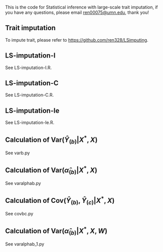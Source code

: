 This is the code for Statistical inference with large-scale trait imputation, if you have any questions, please email ren00075@umn.edu, thank you!
## Trait imputation
To impute trait, please refer to https://github.com/ren328/LSimputing.

## LS-imputation-I
See LS-imputation-I.R.


## LS-imputation-C
See LS-imputation-C.R.

## LS-imputation-Ie
See LS-imputation-Ie.R.

## Calculation of $\text{Var}(\hat{Y}_{(b)}| X^*, X)$
See varb.py

## Calculation of $\text{Var}(\hat{\alpha}_{(b)}| X^*, X)$
See varalphab.py

## Calculation of $`\text{Cov}(\hat{Y}_{(b)},\hat{Y}_{(c)}|X^*, X)`$
See covbc.py

## Calculation of $\text{Var}(\hat{\alpha}_{(b)}| X^*, X,W)$
See varalphab_1.py
